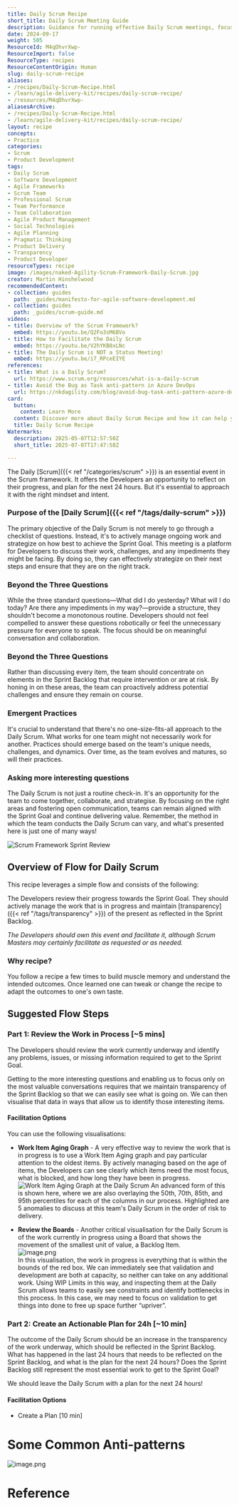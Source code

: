 ```yaml
---
title: Daily Scrum Recipe
short_title: Daily Scrum Meeting Guide
description: Guidance for running effective Daily Scrum meetings, focusing on collaboration, transparency, and actionable planning to help teams achieve their Sprint Goals.
date: 2024-09-17
weight: 505
ResourceId: M4qDhvrXwp-
ResourceImport: false
ResourceType: recipes
ResourceContentOrigin: Human
slug: daily-scrum-recipe
aliases:
- /recipes/Daily-Scrum-Recipe.html
- /learn/agile-delivery-kit/recipes/daily-scrum-recipe/
- /resources/M4qDhvrXwp-
aliasesArchive:
- /recipes/Daily-Scrum-Recipe.html
- /learn/agile-delivery-kit/recipes/daily-scrum-recipe/
layout: recipe
concepts:
- Practice
categories:
- Scrum
- Product Development
tags:
- Daily Scrum
- Software Development
- Agile Frameworks
- Scrum Team
- Professional Scrum
- Team Performance
- Team Collaboration
- Agile Product Management
- Social Technologies
- Agile Planning
- Pragmatic Thinking
- Product Delivery
- Transparency
- Product Developer
resourceTypes: recipe
image: /images/naked-Agility-Scrum-Framework-Daily-Scrum.jpg
creator: Martin Hinshelwood
recommendedContent:
- collection: guides
  path: _guides/manifesto-for-agile-software-development.md
- collection: guides
  path: _guides/scrum-guide.md
videos:
- title: Overview of the Scrum Framework?
  embed: https://youtu.be/Q2Fo3sM6BVo
- title: How to Facilitate the Daily Scrum
  embed: https://youtu.be/V2hYKB8xLNc
- title: The Daily Scrum is NOT a Status Meeting!
  embed: https://youtu.be/i7_RPceEIYE
references:
- title: What is a Daily Scrum?
  url: https://www.scrum.org/resources/what-is-a-daily-scrum
- title: Avoid the Bug as Task anti-pattern in Azure DevOps
  url: https://nkdagility.com/blog/avoid-bug-task-anti-pattern-azure-devops
card:
  button:
    content: Learn More
  content: Discover more about Daily Scrum Recipe and how it can help you in your Agile journey!
  title: Daily Scrum Recipe
Watermarks:
  description: 2025-05-07T12:57:50Z
  short_title: 2025-07-07T17:47:58Z

---
```

The Daily [Scrum]({{< ref "/categories/scrum" >}}) is an essential event in the Scrum framework. It offers the
Developers an opportunity to reflect on their progress, and plan for the next 24
hours. But it's essential to approach it with the right mindset and intent.

### Purpose of the [Daily Scrum]({{< ref "/tags/daily-scrum" >}})

The primary objective of the Daily Scrum is not merely to go through a checklist
of questions. Instead, it's to actively manage ongoing work and strategize on
how best to achieve the Sprint Goal. This meeting is a platform for Developers
to discuss their work, challenges, and any impediments they might be facing. By
doing so, they can effectively strategize on their next steps and ensure that
they are on the right track.

### Beyond the Three Questions

While the three standard questions—What did I do yesterday? What will I do
today? Are there any impediments in my way?—provide a structure, they shouldn't
become a monotonous routine. Developers should not feel compelled to answer
these questions robotically or feel the unnecessary pressure for everyone to
speak. The focus should be on meaningful conversation and collaboration.

### Beyond the Three Questions

Rather than discussing every item, the team should concentrate on elements in
the Sprint Backlog that require intervention or are at risk. By honing in on
these areas, the team can proactively address potential challenges and ensure
they remain on course.

### Emergent Practices

It's crucial to understand that there's no one-size-fits-all approach to the
Daily Scrum. What works for one team might not necessarily work for another.
Practices should emerge based on the team's unique needs, challenges, and
dynamics. Over time, as the team evolves and matures, so will their practices.

### Asking more interesting questions

The Daily Scrum is not just a routine check-in. It's an opportunity for the team
to come together, collaborate, and strategise. By focusing on the right areas
and fostering open communication, teams can remain aligned with the Sprint Goal
and continue delivering value. Remember, the method in which the team conducts
the Daily Scrum can vary, and what's presented here is just one of many ways!

![Scrum Framework Sprint
Review](../../assets/images/naked-agility-scrum-framework-daily-scrum.jpg)

## Overview of Flow for Daily Scrum

This recipe leverages a simple flow and consists of the following:

The Developers review their progress towards the Sprint Goal. They should
actively manage the work that is in progress and maintain [transparency]({{< ref "/tags/transparency" >}}) of the
present as reflected in the Sprint Backlog.

_The Developers should own this event and facilitate it, although Scrum Masters
may certainly facilitate as requested or as needed._

### Why recipe?

You follow a recipe a few times to build muscle memory and understand the
intended outcomes. Once learned one can tweak or change the recipe to adapt the
outcomes to one's own taste.

## Suggested Flow Steps

### Part 1: Review the Work in Process [\~5 mins]

The Developers should review the work currently underway and identify any
problems, issues, or missing information required to get to the Sprint Goal.

Getting to the more interesting questions and enabling us to focus only on the
most valuable conversations requires that we maintain transparency of the Sprint
Backlog so that we can easily see what is going on. We can then visualise that
data in ways that allow us to identify those interesting items.

#### Facilitation Options

You can use the following visualisations:

- **Work Item Aging Graph** - A very effective way to review the work that is
  in progress is to use a Work Item Aging graph and pay particular attention
  to the oldest items. By actively managing based on the age of items, the
  Developers can see clearly which items need the most focus, what is blocked,
  and how long they have been in progress.  
   ![Work Item Aging Graph at the Daily
Scrum](../../assets/images/naked-agility-DailyScrum-WorkItemAging.jpg) An
  advanced form of this is shown here, where we are also overlaying the 50th,
  70th, 85th, and 95th percentiles for each of the columns in our process.
  Highlighted are 5 anomalies to discuss at this team's Daily Scrum in the
  order of risk to delivery.

- **Review the Boards** - Another critical visualisation for the Daily Scrum
  is of the work currently in progress using a Board that shows the movement
  of the smallest unit of value, a Backlog Item.  
  ![image.png](../../assets/images/nkdAgility-ProductValueBoard.png)  
  In this visualisation, the work in progress is everything that is within the
  bounds of the red box. We can immediately see that validation and
  development are both at capacity, so neither can take on any additional
  work. Using WIP Limits in this way, and inspecting them at the Daily Scrum
  allows teams to easily see constraints and identify bottlenecks in this
  process. In this case, we may need to focus on validation to get things into
  done to free up space further “upriver”.

### Part 2: Create an Actionable Plan for 24h [\~10 min]

The outcome of the Daily Scrum should be an increase in the transparency of the
work underway, which should be reflected in the Sprint Backlog. What has
happened in the last 24 hours that needs to be reflected on the Sprint Backlog,
and what is the plan for the next 24 hours? Does the Sprint Backlog still
represent the most essential work to get to the Sprint Goal?

We should leave the Daily Scrum with a plan for the next 24 hours!

#### Facilitation Options

- Create a Plan [10 min]

# Some Common Anti-patterns

![image.png](/.attachments/image-61d227be-fe84-4577-860b-179b95e3a3d3.png)

# Reference
